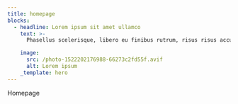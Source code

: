 ```yaml
---
title: homepage
blocks:
  - headline: Lorem ipsum sit amet ullamco
    text: >-
      Phasellus scelerisque, libero eu finibus rutrum, risus risus accumsan libero, nec molestie urna dui a leo

    image:
      src: /photo-1522202176988-66273c2fd55f.avif
      alt: Lorem ipsum
    _template: hero
---
```


Homepage

